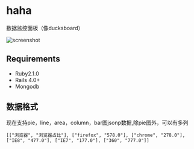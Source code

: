 haha
====
数据监控面板（像ducksboard）

![screenshot](https://raw.githubusercontent.com/tigerlove/haha/master/doc/demo.png)
## Requirements

* Ruby2.1.0
* Rails 4.0+
* Mongodb

## 数据格式

现在支持pie，line，area，column，bar图jsonp数据,除pie图外，可以有多列

```
[["浏览器", "浏览器占比"], ["firefox", "578.0"], ["chrome", "278.0"], ["IE8", "477.0"], ["IE7", "177.0"], ["360", "777.0"]]
```



